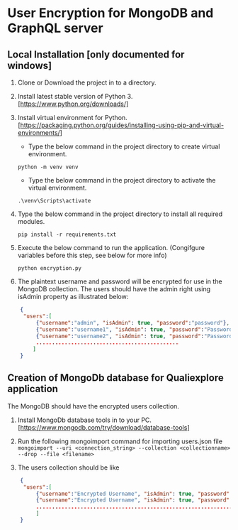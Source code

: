 # User Encryption for MongoDB and GraphQL server


## Local Installation [only documented for windows]

1. Clone or Download the project in to a directory.

2. Install latest stable version of Python 3. [https://www.python.org/downloads/]

3. Install virtual environment for Python. [https://packaging.python.org/guides/installing-using-pip-and-virtual-environments/]


    * Type the below command in the project directory to create virtual environment.

    `python -m venv venv`

    * Type the below command in the project directory to activate the virtual environment.

    `.\venv\Scripts\activate`

4. Type the below command in the project directory to install all required modules.

    `pip install -r requirements.txt`

5. Execute the below command to run the application. (Congifgure variables before this step, see below for more info)

    `python encryption.py`

6. The plaintext username and password will be encrypted for use in the MongoDB collection. The users should have the admin right using isAdmin property as illustrated below:

```users.json
    {
     "users":[
         {"username":"admin", "isAdmin": true, "password":"password"},
         {"username":"username1", "isAdmin": true, "password":"Password1"},
         {"username":"username2", "isAdmin": true, "password":"Password2"},
         .............................................
        ]
    }
```


## Creation of MongoDb database for Qualiexplore application

The MongoDB should have the encrypted users collection.

1. Install MongoDb database tools in to your PC. [https://www.mongodb.com/try/download/database-tools]
2. Run the following mongoimport command for importing users.json file
`mongoimport --uri <connection_string> --collection <collectionname> --drop --file <filename>`

3. The users collection should be like
```users.json
    {
     "users":[
         {"username":"Encrypted Username", "isAdmin": true, "password":"Encrypted Password"},
         {"username":"Encrypted Username", "isAdmin": true, "password":"Encrypted Password"},
         .................................................................
         ]
    }
```
